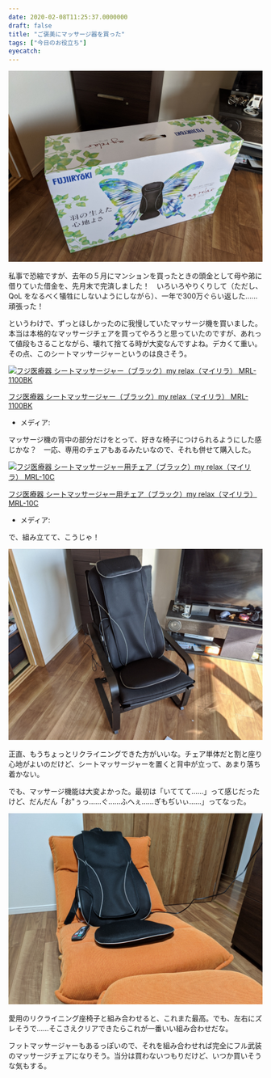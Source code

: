 ```yaml
---
date: 2020-02-08T11:25:37.0000000
draft: false
title: "ご褒美にマッサージ器を買った"
tags: ["今日のお役立ち"]
eyecatch: 
---
```

<p><span itemscope itemtype="http://schema.org/Photograph"><img src="20200208111217.png" alt="f:id:daruyanagi:20200208111217p:plain" title="f:id:daruyanagi:20200208111217p:plain" class="hatena-fotolife" itemprop="image"></span></p><p>私事で恐縮ですが、去年の５月にマンションを買ったときの頭金として母や弟に借りていた借金を、先月末で完済しました！　いろいろやりくりして（ただし、QoL をなるべく犠牲にしないようにしながら）、一年で300万ぐらい返した……頑張った！</p><p>というわけで、ずっとほしかったのに我慢していたマッサージ機を買いました。本当は本格的なマッサージチェアを買ってやろうと思っていたのですが、あれって値段もさることながら、壊れて捨てる時が大変なんですよね。デカくて重い。その点、このシートマッサージャーというのは良さそう。</p><p><div class="hatena-asin-detail"><a href="https://www.amazon.co.jp/exec/obidos/ASIN/B01MRG32UH/bestylesnet-22/"><img src="https://images-fe.ssl-images-amazon.com/images/I/31%2B2zYFhfjL._SL160_.jpg" class="hatena-asin-detail-image" alt="フジ医療器 シートマッサージャー（ブラック）my relax（マイリラ） MRL-1100BK" title="フジ医療器 シートマッサージャー（ブラック）my relax（マイリラ） MRL-1100BK"></a><div class="hatena-asin-detail-info"><p class="hatena-asin-detail-title"><a href="https://www.amazon.co.jp/exec/obidos/ASIN/B01MRG32UH/bestylesnet-22/">フジ医療器 シートマッサージャー（ブラック）my relax（マイリラ） MRL-1100BK</a></p><ul><li><span class="hatena-asin-detail-label">メディア:</span></li></ul></div><div class="hatena-asin-detail-foot"></div></div></p><p>マッサージ機の背中の部分だけをとって、好きな椅子につけられるようにした感じかな？　一応、専用のチェアもあるみたいなので、それも併せて購入した。</p><p><div class="hatena-asin-detail"><a href="https://www.amazon.co.jp/exec/obidos/ASIN/B019MOL3R8/bestylesnet-22/"><img src="https://images-fe.ssl-images-amazon.com/images/I/41X3a1hAt0L._SL160_.jpg" class="hatena-asin-detail-image" alt="フジ医療器 シートマッサージャー用チェア（ブラック）my relax（マイリラ） MRL-10C" title="フジ医療器 シートマッサージャー用チェア（ブラック）my relax（マイリラ） MRL-10C"></a><div class="hatena-asin-detail-info"><p class="hatena-asin-detail-title"><a href="https://www.amazon.co.jp/exec/obidos/ASIN/B019MOL3R8/bestylesnet-22/">フジ医療器 シートマッサージャー用チェア（ブラック）my relax（マイリラ） MRL-10C</a></p><ul><li><span class="hatena-asin-detail-label">メディア:</span></li></ul></div><div class="hatena-asin-detail-foot"></div></div></p><p>で、組み立てて、こうじゃ！</p><p><span itemscope itemtype="http://schema.org/Photograph"><img src="20200208111952.png" alt="f:id:daruyanagi:20200208111952p:plain" title="f:id:daruyanagi:20200208111952p:plain" class="hatena-fotolife" itemprop="image"></span></p><p>正直、もうちょっとリクライニングできた方がいいな。チェア単体だと割と座り心地がよいのだけど、シートマッサージャーを置くと背中が立って、あまり落ち着かない。</p><p>でも、マッサージ機能は大変よかった。最初は「いててて……」って感じだったけど、だんだん「お"ぅっ……ぐ……ふへぇ……ぎもぢいぃ……」ってなった。</p><p><span itemscope itemtype="http://schema.org/Photograph"><img src="20200208112222.png" alt="f:id:daruyanagi:20200208112222p:plain" title="f:id:daruyanagi:20200208112222p:plain" class="hatena-fotolife" itemprop="image"></span></p><p>愛用のリクライニング座椅子と組み合わせると、これまた最高。でも、左右にズレそうで……そこさえクリアできたらこれが一番いい組み合わせだな。</p><p>フットマッサージャーもあるっぽいので、それを組み合わせれば完全にフル武装のマッサージチェアになりそう。当分は買わないつもりだけど、いつか買いそうな気もする。</p>
